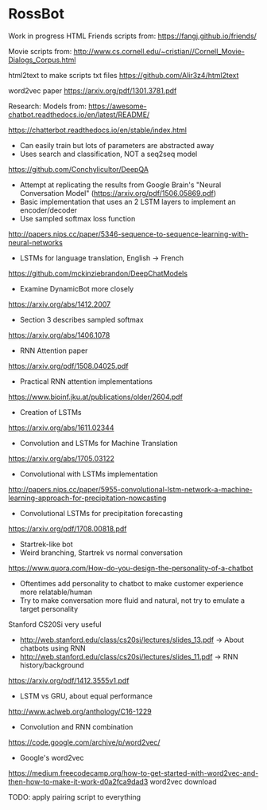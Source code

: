 # RossBot
Work in progress 
HTML Friends scripts from: https://fangj.github.io/friends/

Movie scripts from: http://www.cs.cornell.edu/~cristian//Cornell_Movie-Dialogs_Corpus.html

html2text to make scripts txt files
https://github.com/Alir3z4/html2text

word2vec paper
https://arxiv.org/pdf/1301.3781.pdf

Research: 
Models from: https://awesome-chatbot.readthedocs.io/en/latest/README/

https://chatterbot.readthedocs.io/en/stable/index.html
- Can easily train but lots of parameters are abstracted away
- Uses search and classification, NOT a seq2seq model 

https://github.com/Conchylicultor/DeepQA
- Attempt at replicating the results from Google Brain's "Neural Conversation Model" (https://arxiv.org/pdf/1506.05869.pdf)
- Basic implementation that uses an 2 LSTM layers to implement an encoder/decoder
- Use sampled softmax loss function  

http://papers.nips.cc/paper/5346-sequence-to-sequence-learning-with-neural-networks
- LSTMs for language translation, English -> French

https://github.com/mckinziebrandon/DeepChatModels
- Examine DynamicBot more closely
 
https://arxiv.org/abs/1412.2007
- Section 3 describes sampled softmax

https://arxiv.org/abs/1406.1078
- RNN Attention paper

https://arxiv.org/pdf/1508.04025.pdf
- Practical RNN attention implementations 

https://www.bioinf.jku.at/publications/older/2604.pdf
- Creation of LSTMs

https://arxiv.org/abs/1611.02344
- Convolution and LSTMs for Machine Translation

https://arxiv.org/abs/1705.03122
- Convolutional with LSTMs implementation

http://papers.nips.cc/paper/5955-convolutional-lstm-network-a-machine-learning-approach-for-precipitation-nowcasting
- Convolutional LSTMs for precipitation forecasting

https://arxiv.org/pdf/1708.00818.pdf
- Startrek-like bot 
- Weird branching, Startrek vs normal conversation

https://www.quora.com/How-do-you-design-the-personality-of-a-chatbot
- Oftentimes add personality to chatbot to make customer experience more relatable/human
- Try to make conversation more fluid and natural, not try to emulate a target personality 

Stanford CS20Si very useful
- http://web.stanford.edu/class/cs20si/lectures/slides_13.pdf
       -> About chatbots using RNN
- http://web.stanford.edu/class/cs20si/lectures/slides_11.pdf
       -> RNN history/background

https://arxiv.org/pdf/1412.3555v1.pdf
- LSTM vs GRU, about equal performance 

http://www.aclweb.org/anthology/C16-1229
- Convolution and RNN combination

https://code.google.com/archive/p/word2vec/
- Google's word2vec

https://medium.freecodecamp.org/how-to-get-started-with-word2vec-and-then-how-to-make-it-work-d0a2fca9dad3
word2vec download

TODO:
apply pairing script to everything
